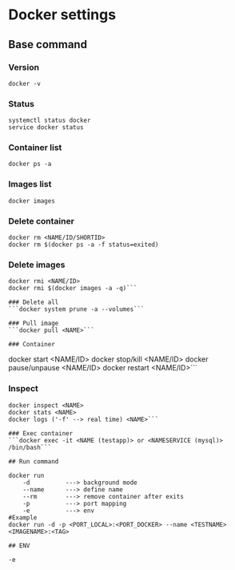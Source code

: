 # Docker settings

## Base command

### Version
```docker -v```

### Status 
```
systemctl status docker 
service docker status
```

### Container list
```docker ps -a```

### Images list
```docker images```

### Delete container
```
docker rm <NAME/ID/SHORTID>
docker rm $(docker ps -a -f status=exited)
```

### Delete images
```
docker rmi <NAME/ID>
docker rmi $(docker images -a -q)```

### Delete all
```docker system prune -a --volumes```

### Pull image
```docker pull <NAME>```

### Container
```
docker start <NAME/ID>
docker stop/kill <NAME/ID>
docker pause/unpause <NAME/ID>
docker restart <NAME/ID>```

### Inspect
```
docker inspect <NAME>
docker stats <NAME>
docker logs ('-f' --> real time) <NAME>```

### Exec container 
```docker exec -it <NAME (testapp)> or <NAMESERVICE (mysql)> /bin/bash```

## Run command

docker run 
    -d          ---> background mode
    --name      ---> define name
    --rm        ---> remove container after exits
    -p          ---> port mapping
    -e          ---> env
#Example
docker run -d -p <PORT_LOCAL>:<PORT_DOCKER> --name <TESTNAME> <IMAGENAME>:<TAG>

## ENV

-e 


